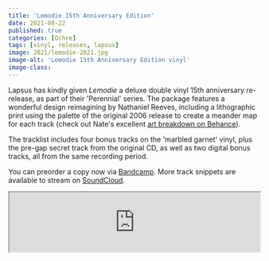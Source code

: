 ```yaml
---
title: 'Lemodie 15th Anniversary Edition'
date: 2021-08-22
published: true
categories: [Ochre]
tags: [vinyl, releases, lapsus]
image: 2021/lemodie-2021.jpg
image-alt: 'Lemodie 15th Anniversary Edition vinyl'
image-class:
---
```


Lapsus has kindly given _Lemodie_ a deluxe double vinyl 15th anniversary re-release, as part of their 'Perennial' series. The package features a wonderful design reimagining by Nathaniel Reeves, including a lithographic print using the palette of the original 2006 release to create a meander map for each track (check out Nate's excellent [art breakdown on Behance](https://www.behance.net/gallery/124964119/Ochre-Lemodie-15th-AE-2xLP)).

The tracklist includes four bonus tracks on the 'marbled garnet' vinyl, plus the pre-gap secret track from the original CD, as well as two digital bonus tracks, all from the same recording period.

You can preorder a copy now via [Bandcamp](https://bandcamp.ochremusic.com/album/lemodie-15th-anniversary-edition). More track snippets are available to stream on [SoundCloud](https://soundcloud.com/lapsus-records/ochre-lemodie-15th-anniversary-edition-perennial-series-10).

<iframe style="width: 100%; height: 120px;" src="https://bandcamp.com/EmbeddedPlayer/album=263300316/size=large/bgcol=ffffff/linkcol=EA5727/tracklist=false/artwork=small/transparent=true/"></iframe>
